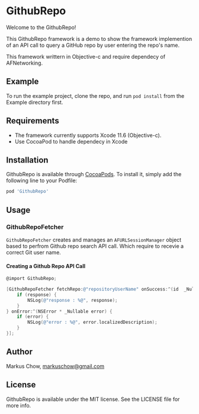 # GithubRepo
Welcome to the GithubRepo! 

This GithubRepo framework is a demo to show the framework implemention of an API call to query a GitHub repo by user entering the repo's name.

This framework writtern in Objective-c and require dependecy of AFNetworking.

## Example

To run the example project, clone the repo, and run `pod install` from the Example directory first.

## Requirements

- The framework currently supports Xcode 11.6 (Objective-c).
- Use CocoaPod to handle dependecy in Xcode

## Installation

GithubRepo is available through [CocoaPods](https://cocoapods.org). To install
it, simply add the following line to your Podfile:

```ruby
pod 'GithubRepo'
```

## Usage

### GithubRepoFetcher

`GithubRepoFetcher`  creates and manages an `AFURLSessionManager` object based to perfrom Github repo search API call. Which require to recevie a correct Git user name.

#### Creating a Github Repo API Call

```objective-c
@import GithubRepo;

[GithubRepoFetcher fetchRepo:@"repositoryUserName" onSuccess:^(id  _Nullable response) {
	if (response) {
		NSLog(@"response : %@", response);
	}
} onError:^(NSError * _Nullable error) {
	if (error) {
		NSLog(@"error : %@", error.localizedDescription);
	}
}];
```

## Author

Markus Chow, markuschow@gmail.com

## License

GithubRepo is available under the MIT license. See the LICENSE file for more info.
